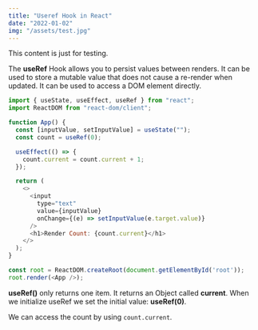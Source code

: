 ```yaml
---
title: "Useref Hook in React"
date: "2022-01-02"
img: "/assets/test.jpg"
---
```


This content is just for testing.

The **useRef** Hook allows you to persist values between renders.
It can be used to store a mutable value that does not cause a re-render when updated.
It can be used to access a DOM element directly.

~~~js
import { useState, useEffect, useRef } from "react";
import ReactDOM from "react-dom/client";

function App() {
  const [inputValue, setInputValue] = useState("");
  const count = useRef(0);

  useEffect(() => {
    count.current = count.current + 1;
  });

  return (
    <>
      <input
        type="text"
        value={inputValue}
        onChange={(e) => setInputValue(e.target.value)}
      />
      <h1>Render Count: {count.current}</h1>
    </>
  );
}

const root = ReactDOM.createRoot(document.getElementById('root'));
root.render(<App />);
~~~

**useRef()** only returns one item. It returns an Object called **current**.
When we initialize useRef we set the initial value: **useRef(0)**.

We can access the count by using `count.current`.